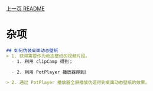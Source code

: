 [上一页 README](README.md)

# 杂项

``` md
## 如何伪装桌面动态壁纸
> 1. 获得需要作为动态壁纸的视频片段。
  - 1. 利用 clipCamp 得到；

  - 2. 利用 PotPlayer 播放器得到）

> 2. 通过 PotPlayer 播放器全屏播放伪造得到桌面动态壁纸的效果。
```